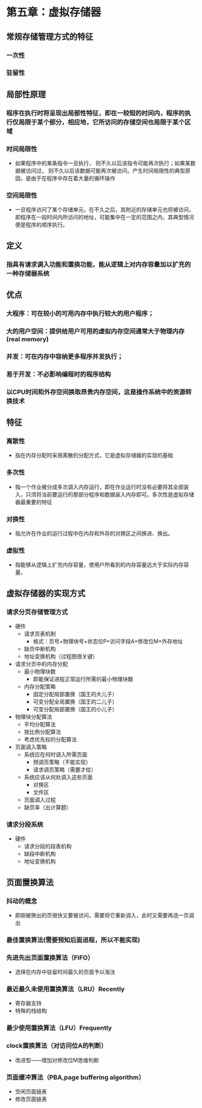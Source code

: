 # 第五章：虚拟存储器
## 常规存储管理方式的特征
### 一次性
### 驻留性
## 局部性原理
### 程序在执行时将呈现出局部性特征，即在一较短的时间内，程序的执行仅局限于某个部分，相应地，它所访问的存储空间也局限于某个区域
### 时间局限性
* 如果程序中的某条指令一旦执行， 则不久以后该指令可能再次执行；如果某数据被访问过， 则不久以后该数据可能再次被访问。产生时间局限性的典型原因，是由于在程序中存在着大量的循环操作
### 空间局限性
* 一旦程序访问了某个存储单元，在不久之后，其附近的存储单元也将被访问，即程序在一段时间内所访问的地址，可能集中在一定的范围之内，其典型情况便是程序的顺序执行。
## 定义
### 指具有请求调入功能和置换功能，能从逻辑上对内存容量加以扩充的一种存储器系统
## 优点
### 大程序：可在较小的可用内存中执行较大的用户程序；
### 大的用户空间：提供给用户可用的虚拟内存空间通常大于物理内存(real memory)
### 并发：可在内存中容纳更多程序并发执行；
### 易于开发：不必影响编程时的程序结构
### 以CPU时间和外存空间换取昂贵内存空间，这是操作系统中的资源转换技术
## 特征
### 离散性
* 指在内存分配时采用离散的分配方式，它是虚拟存储器的实现的基础
### 多次性
* 指一个作业被分成多次调入内存运行，即在作业运行时没有必要将其全部装入，只须将当前要运行的那部分程序和数据装入内存即可。多次性是虚拟存储器最重要的特征
### 对换性
* 指允许在作业的运行过程中在内存和外存的对换区之间换进、换出。
### 虚拟性
* 指能够从逻辑上扩充内存容量，使用户所看到的内存容量远大于实际内存容量。
## 虚拟存储器的实现方式
### 请求分页存储管理方式
* 硬件
    * 请求页表机制
        * 格式：页号+物理块号+状态位P+访问字段A+修改位M+外存地址
    * 缺页中断机构
    * 地址变换机构（过程图很关键）
* 请求分页中的内存分配
    * 最小物理块数
        * 即能保证进程正常运行所需的最小物理块数
    * 内存分配策略
        * 固定分配局部置换（国王的大儿子）
        * 可变分配全局置换（国王的二儿子）
        * 可变分配局部置换（国王的小儿子）
* 物理块分配算法
    * 平均分配算法
    * 按比例分配算法
    * 考虑优先权的分配算法
* 页面调入策略
    * 系统应在何时调入所需页面
        * 预调页策略（不能实现）
        * 请求调页策略（需要才给）
    * 系统应该从何处调入这些页面
        * 对换区
        * 文件区
    * 页面调入过程
    * 缺页率（出计算题）
### 请求分段系统
* 硬件
    * 请求分段的段表机构
    * 缺段中断机构
    * 地址变换机构
## 页面置换算法
### 抖动的概念
* 即刚被换出的页很快又要被访问，需要将它重新调入，此时又需要再选一页调出
### 最佳置换算法(需要预知后面进程，所以不能实现)
### 先进先出页面置换算法（FIFO）
* 选择在内存中驻留时间最久的页面予以淘汰
### 最近最久未使用置换算法（LRU）Recently
* 寄存器支持
* 特殊的栈结构
### 最少使用置换算法（LFU）Frequently
### clock置换算法（对访问位A的判断）
* 改进型——增加对修改位M思维判断
### 页面缓冲算法（PBA,page buffering algorithm）
* 空闲页面链表
* 修改页面链表
